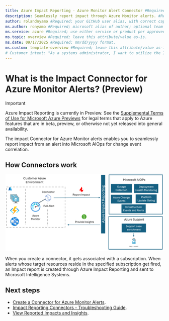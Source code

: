 ```yaml
---
title: Azure Impact Reporting - Azure Monitor Alert Connector #Required; page title is displayed in search results. Include the brand.
description: Seamlessly report impact through Azure Monitor alerts. #Required; article description that is displayed in search results. 
author: rolandnyamo #Required; your GitHub user alias, with correct capitalization.
ms.author: ronyamo #Required; microsoft alias of author; optional team alias.
ms.service: azure #Required; use either service or product per approved list. 
ms.topic: overview #Required; leave this attribute/value as-is.
ms.date: 09/17/2025 #Required; mm/dd/yyyy format.
ms.custom: template-overview #Required; leave this attribute/value as-is.
# Customer intent: "As a systems administrator, I want to utilize the Impact Connector for Azure Monitor alerts, so that I can efficiently report impact events and enhance change event correlation within my organization's AIOps workflows."
---
```


# What is the Impact Connector for Azure Monitor Alerts? (Preview)
> [!IMPORTANT]
> Azure Impact Reporting is currently in Preview. See the [Supplemental Terms of Use for Microsoft Azure Previews](https://azure.microsoft.com/support/legal/preview-supplemental-terms/) for legal terms that apply to Azure features that are in beta, preview, or otherwise not yet released into general availability.

The impact Connector for Azure Monitor alerts enables you to seamlessly report impact from an alert into Microsoft AIOps for change event correlation.

## How Connectors work

[ ![Architecture diagram of impact connectors for azure monitor.](images/azure-monitor-connector.png) ](images/azure-monitor-connector.png#lightbox)

When you create a connector, it gets associated with a subscription. When alerts whose target resources reside in the specified subscription get fired, an Impact report is created through Azure Impact Reporting and sent to Microsoft Intelligence Systems.

## Next steps
* [Create a Connector for Azure Monitor Alerts](create-azure-monitor-connector.md).
* [Impact Reporting Connectors - Troubleshooting Guide](connectors-troubleshooting-guide.md).
* [View Reported Impacts and Insights](view-impact-insights.md).